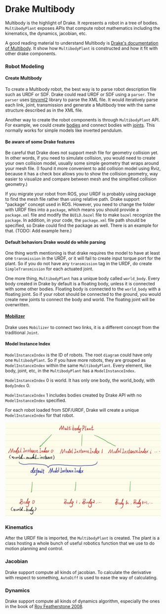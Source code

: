 # Drake Multibody

Multibody is the highlight of Drake. It represents a robot in a tree of bodies. `MultibodyPlant` exposes APIs that compute robot mathematics including the kinematics, the dynamics, jacobian, etc.

A good reading material to understand Multibody is [Drake's documentation of Multibody](https://drake.mit.edu/doxygen\_cxx/classdrake\_1\_1multibody\_1\_1\_multibody\_plant.html#details). It show how `MultibodyPlant` is constructed and how it fit with other drake components.

### Robot Modeling

#### Create Multibody

To create a Multibody robot, the best way is to parse robot description file such as URDF or SDF. Drake could read URDF or SDF using a `parser`. The `parser` uses [tinyxml2](https://github.com/leethomason/tinyxml2) library to parse the XML file. It would iteratively parse each link, joint, transmission and generate a Multibody tree with the same structure described as in the XML file.

Another way to create the robot components is through `MultibodyPlant` API. For example, we could create [bodies](https://drake.mit.edu/doxygen\_cxx/classdrake\_1\_1multibody\_1\_1\_body.html) and connect bodies with [joints](https://drake.mit.edu/doxygen\_cxx/classdrake\_1\_1multibody\_1\_1\_joint.html). This normally works for simple models like inverted pendulum.

#### Be aware of some Drake features

Be careful that Drake does not support mesh file for geometry collision yet. In other words, if you need to simulate collision, you would need to create your own collision model, usually some simple geometry that wraps around your mesh file. (I found it more convenient to add collision model using Rviz, because it has a check box allows you to show the collision geometry, way easier to visualize and compare between mesh and the simplified collision geometry.)

If you migrate your robot from ROS, your URDF is probably using package to find the mesh file rather than using relative path. Drake support "package" concept used in ROS. However, you need to change the folder with URDF files into a `package`, which means you should provide a `package.xml` file and modify the `BUILD.bazel` file to make `bazel` recognize the `package`. In addition, in your code, the `package.xml` file path should be specified, so Drake could find the package as well. There is an example for that. (TODO: Add example here.)

#### Default behaviors Drake would do while parsing

One thing worth mentioning is that drake requires the model to have at least one `transmission` in the URDF, or it will fail to create input torque port for the plant. So if you do not have any `transmission` tag in the URDF, do create `SimpleTransmission` for each actuated joint.

One more thing, `MultibodyPlant` has a unique body called `world_body`. Every body created in Drake by default is a floating body, unless it is connected with some other bodies. Floating body is connected to the `world_body` with a floating joint. So if your robot should be connected to the ground, you would create new joints to connect the body and world. The floating joint will be overwritten.

#### [Mobilizer](https://drake.mit.edu/doxygen\_cxx/classdrake\_1\_1multibody\_1\_1internal\_1\_1\_mobilizer.html)

Drake uses `Mobilizer` to connect two links, it is a different concept from the traditional `Joint`.

#### Model Instance Index

`ModelInstanceIndex` is the ID of robots. The root `diagram` could have only one `MultibodyPlant`. So if you have more robots, they are grouped as `ModelInstanceIndex` within the same `MultibodyPlant`. Every element, like body, joint, etc, in the `MultibodyPlant` has a `ModelInstanceIndex`.

`ModelInstanceIndex` 0 is world. It has only one body, the world\_body, with `BodyIndex` 0.

`ModelInstanceIndex` 1 includes bodies created by Drake API with no `ModelInstanceIndex` specified.

For each robot loaded from SDF/URDF, Drake will create a unique `ModelInstanceIndex` for that robot.

![](<../.gitbook/assets/Image from iOS (1).jpg>)

### Kinematics

After the URDF file is imported, the `MultibodyPlant` is created. The plant is a class hosting a whole bunch of useful robotics function that we use to do motion planning and control.

### Jacobian

Drake support compute all kinds of jacobian. To calculate the derivative with respect to something, `AutoDiff` is used to ease the way of calculating.

### Dynamics

Drake support compute all kinds of dynamics algorithm, especially the ones in the book of [Roy Featherstone 2008](https://link.springer.com/book/10.1007/978-1-4899-7560-7).
